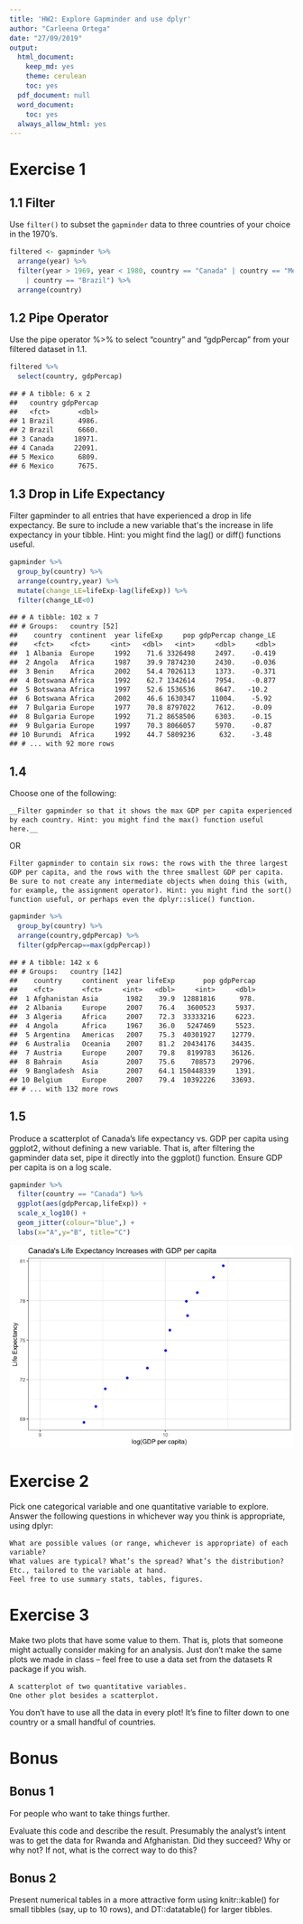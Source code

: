 ```yaml
---
title: 'HW2: Explore Gapminder and use dplyr'
author: "Carleena Ortega"
date: "27/09/2019"
output:
  html_document:
    keep_md: yes
    theme: cerulean
    toc: yes
  pdf_document: null
  word_document:
    toc: yes
  always_allow_html: yes
---
```




# Exercise 1
## 1.1 Filter
Use `filter()` to subset the `gapminder` data to three countries of your choice in the 1970’s.

```r
filtered <- gapminder %>%
  arrange(year) %>%
  filter(year > 1969, year < 1980, country == "Canada" | country == "Mexico" 
    | country == "Brazil") %>%
  arrange(country)
```


## 1.2 Pipe Operator
Use the pipe operator %>% to select “country” and “gdpPercap” from your filtered dataset in 1.1.


```r
filtered %>%
  select(country, gdpPercap) 
```

```
## # A tibble: 6 x 2
##   country gdpPercap
##   <fct>       <dbl>
## 1 Brazil      4986.
## 2 Brazil      6660.
## 3 Canada     18971.
## 4 Canada     22091.
## 5 Mexico      6809.
## 6 Mexico      7675.
```

## 1.3 Drop in Life Expectancy
Filter gapminder to all entries that have experienced a drop in life expectancy. Be sure to include a new variable that's the increase in life expectancy in your tibble. Hint: you might find the lag() or diff() functions useful.


```r
gapminder %>%
  group_by(country) %>%
  arrange(country,year) %>%
  mutate(change_LE=lifeExp-lag(lifeExp)) %>%
  filter(change_LE<0) 
```

```
## # A tibble: 102 x 7
## # Groups:   country [52]
##    country  continent  year lifeExp     pop gdpPercap change_LE
##    <fct>    <fct>     <int>   <dbl>   <int>     <dbl>     <dbl>
##  1 Albania  Europe     1992    71.6 3326498     2497.    -0.419
##  2 Angola   Africa     1987    39.9 7874230     2430.    -0.036
##  3 Benin    Africa     2002    54.4 7026113     1373.    -0.371
##  4 Botswana Africa     1992    62.7 1342614     7954.    -0.877
##  5 Botswana Africa     1997    52.6 1536536     8647.   -10.2  
##  6 Botswana Africa     2002    46.6 1630347    11004.    -5.92 
##  7 Bulgaria Europe     1977    70.8 8797022     7612.    -0.09 
##  8 Bulgaria Europe     1992    71.2 8658506     6303.    -0.15 
##  9 Bulgaria Europe     1997    70.3 8066057     5970.    -0.87 
## 10 Burundi  Africa     1992    44.7 5809236      632.    -3.48 
## # ... with 92 more rows
```

## 1.4  

Choose one of the following:

    __Filter gapminder so that it shows the max GDP per capita experienced by each country. Hint: you might find the max() function useful here.__

OR

    Filter gapminder to contain six rows: the rows with the three largest GDP per capita, and the rows with the three smallest GDP per capita. Be sure to not create any intermediate objects when doing this (with, for example, the assignment operator). Hint: you might find the sort() function useful, or perhaps even the dplyr::slice() function.



```r
gapminder %>%
  group_by(country) %>%
  arrange(country,gdpPercap) %>%
  filter(gdpPercap==max(gdpPercap))
```

```
## # A tibble: 142 x 6
## # Groups:   country [142]
##    country     continent  year lifeExp       pop gdpPercap
##    <fct>       <fct>     <int>   <dbl>     <int>     <dbl>
##  1 Afghanistan Asia       1982    39.9  12881816      978.
##  2 Albania     Europe     2007    76.4   3600523     5937.
##  3 Algeria     Africa     2007    72.3  33333216     6223.
##  4 Angola      Africa     1967    36.0   5247469     5523.
##  5 Argentina   Americas   2007    75.3  40301927    12779.
##  6 Australia   Oceania    2007    81.2  20434176    34435.
##  7 Austria     Europe     2007    79.8   8199783    36126.
##  8 Bahrain     Asia       2007    75.6    708573    29796.
##  9 Bangladesh  Asia       2007    64.1 150448339     1391.
## 10 Belgium     Europe     2007    79.4  10392226    33693.
## # ... with 132 more rows
```

## 1.5 

Produce a scatterplot of Canada’s life expectancy vs. GDP per capita using ggplot2, without defining a new variable. That is, after filtering the gapminder data set, pipe it directly into the ggplot() function. Ensure GDP per capita is on a log scale.


```r
gapminder %>%
  filter(country == "Canada") %>%
  ggplot(aes(gdpPercap,lifeExp)) +
  scale_x_log10() +
  geom_jitter(colour="blue",) +
  labs(x="A",y="B", title="C")
```

![](HW2-Submission_files/figure-html/unnamed-chunk-5-1.png)<!-- -->

# Exercise 2

Pick one categorical variable and one quantitative variable to explore. Answer the following questions in whichever way you think is appropriate, using dplyr:

    What are possible values (or range, whichever is appropriate) of each variable?
    What values are typical? What’s the spread? What’s the distribution? Etc., tailored to the variable at hand.
    Feel free to use summary stats, tables, figures.
    

    

# Exercise 3
  
  Make two plots that have some value to them. That is, plots that someone might actually consider making for an analysis. Just don’t make the same plots we made in class – feel free to use a data set from the datasets R package if you wish.

    A scatterplot of two quantitative variables.
    One other plot besides a scatterplot.

You don’t have to use all the data in every plot! It’s fine to filter down to one country or a small handful of countries.



# Bonus

## Bonus 1

For people who want to take things further.

Evaluate this code and describe the result. Presumably the analyst’s intent was to get the data for Rwanda and Afghanistan. Did they succeed? Why or why not? If not, what is the correct way to do this?

## Bonus 2

Present numerical tables in a more attractive form using knitr::kable() for small tibbles (say, up to 10 rows), and DT::datatable() for larger tibbles.
